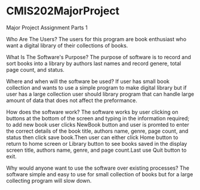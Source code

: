 # CMIS202MajorProject
Major Project Assignment Parts 1

Who Are The Users?
The users for this program are book enthusiast who want a digital library of their collections of books.

What Is The Software's Purpose?
The purpose of software is  to record and sort books into a library by authors last names and record genere, total page count, and status.

Where and when will the software be used?
If user has small book collection and wants to use a simple program to make digital library but if user has a large collection user should library program that can handle large amount of data that does not affect the preformance.

How does the software work?
The software works by user clicking on buttons at the bottom of the screen and typing in the information required; to add new book user clicks  NewBook button and user is promted to enter the correct details of the book title, authors name, genre,  page count, and status then click save book.Then user can either click Home button to return to home screen or Library button to see books saved in the display screen  title, authors name, genre, and page count.Last use Quit button to exit.

Why would anyone want to use the software over existing processes?
The software simple and easy to use for small collection of books but for a large collecting program will slow down.

